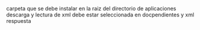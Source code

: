 carpeta que se debe instalar en la raiz del directorio de aplicaciones
descarga y lectura de xml debe estar seleccionada en docpendientes y xml respuesta